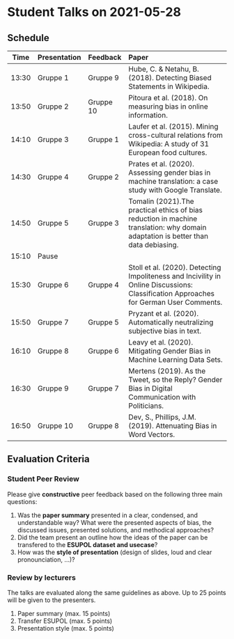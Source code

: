 # Student Talks on 2021-05-28

## Schedule

| Time        | Presentation           | Feedback  | Paper  |
| ------------- | ------------- | ------------- |:-----------------------------------------------|
| 13:30 | Gruppe 1  | Gruppe 9  | Hube, C. & Netahu, B. (2018). Detecting Biased Statements in Wikipedia. |
| 13:50 | Gruppe 2  | Gruppe 10 | Pitoura et al. (2018). On measuring bias in online information. |
| 14:10 | Gruppe 3  | Gruppe 1  | Laufer et al. (2015). Mining cross-cultural relations from Wikipedia: A study of 31 European food cultures. |
| 14:30 | Gruppe 4  | Gruppe 2  | Prates et al. (2020). Assessing gender bias in machine translation: a case study with Google Translate. |
| 14:50 | Gruppe 5  | Gruppe 3  | Tomalin (2021).The practical ethics of bias reduction in machine translation: why domain adaptation is better than data debiasing. |
| 15:10 | Pause  |   | |
| 15:30 | Gruppe 6  | Gruppe 4  | Stoll et al. (2020). Detecting Impoliteness and Incivility in Online Discussions: Classification Approaches for German User Comments. |
| 15:50 | Gruppe 7  | Gruppe 5  | Pryzant et al. (2020). Automatically neutralizing subjective bias in text. |
| 16:10 | Gruppe 8  | Gruppe 6  | Leavy et al. (2020). Mitigating Gender Bias in Machine Learning Data Sets. |
| 16:30 | Gruppe 9  | Gruppe 7  | Mertens (2019). As the Tweet, so the Reply? Gender Bias in Digital Communication with Politicians. |
| 16:50 | Gruppe 10 | Gruppe 8  | Dev, S., Phillips, J.M. (2019). Attenuating Bias in Word Vectors. |

## Evaluation Criteria 

### Student Peer Review 

Please give __constructive__ peer feedback based on the following three main questions:

1. Was the __paper summary__ presented in a clear, condensed, and understandable way? What were the presented aspects of bias, the discussed issues, presented solutions, and methodical approaches? 
2. Did the team present an outline how the ideas of the paper can be transfered to the __ESUPOL dataset and usecase__?
3. How was the __style of presentation__ (design of slides, loud and clear pronounciation, ...)?

### Review by lecturers

The talks are evaluated along the same guidelines as above. Up to 25 points will be given to the presenters. 

1. Paper summary (max. 15 points)
2. Transfer ESUPOL (max. 5 points)
3. Presentation style (max. 5 points)

